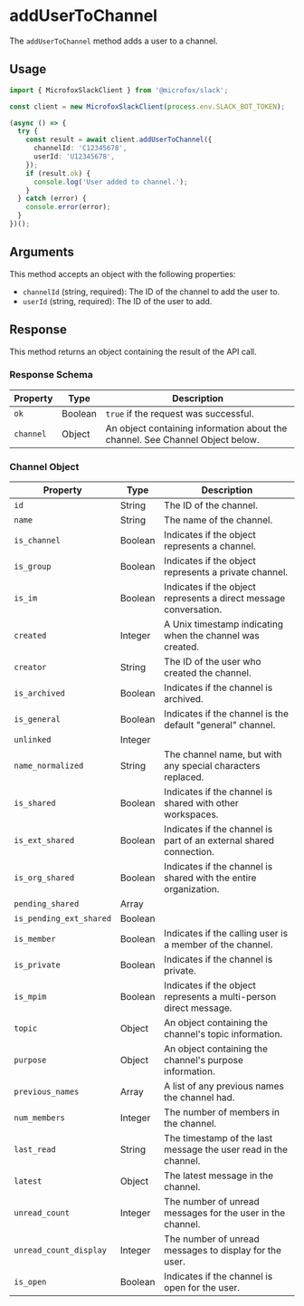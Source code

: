 # addUserToChannel

The `addUserToChannel` method adds a user to a channel.

## Usage

```typescript
import { MicrofoxSlackClient } from '@microfox/slack';

const client = new MicrofoxSlackClient(process.env.SLACK_BOT_TOKEN);

(async () => {
  try {
    const result = await client.addUserToChannel({
      channelId: 'C12345678',
      userId: 'U12345678',
    });
    if (result.ok) {
      console.log('User added to channel.');
    }
  } catch (error) {
    console.error(error);
  }
})();
```

## Arguments

This method accepts an object with the following properties:

-   `channelId` (string, required): The ID of the channel to add the user to.
-   `userId` (string, required): The ID of the user to add.

## Response

This method returns an object containing the result of the API call.

### Response Schema

| Property  | Type    | Description                                                                 |
| --------- | ------- | --------------------------------------------------------------------------- |
| `ok`      | Boolean | `true` if the request was successful.                                       |
| `channel` | Object  | An object containing information about the channel. See Channel Object below. |

### Channel Object

| Property                | Type    | Description                                                        |
| ----------------------- | ------- | ------------------------------------------------------------------ |
| `id`                    | String  | The ID of the channel.                                             |
| `name`                  | String  | The name of the channel.                                           |
| `is_channel`            | Boolean | Indicates if the object represents a channel.                      |
| `is_group`              | Boolean | Indicates if the object represents a private channel.              |
| `is_im`                 | Boolean | Indicates if the object represents a direct message conversation.  |
| `created`               | Integer | A Unix timestamp indicating when the channel was created.          |
| `creator`               | String  | The ID of the user who created the channel.                        |
| `is_archived`           | Boolean | Indicates if the channel is archived.                              |
| `is_general`            | Boolean | Indicates if the channel is the default "general" channel.         |
| `unlinked`              | Integer |                                                                    |
| `name_normalized`       | String  | The channel name, but with any special characters replaced.        |
| `is_shared`             | Boolean | Indicates if the channel is shared with other workspaces.          |
| `is_ext_shared`         | Boolean | Indicates if the channel is part of an external shared connection. |
| `is_org_shared`         | Boolean | Indicates if the channel is shared with the entire organization.   |
| `pending_shared`        | Array   |                                                                    |
| `is_pending_ext_shared` | Boolean |                                                                    |
| `is_member`             | Boolean | Indicates if the calling user is a member of the channel.          |
| `is_private`            | Boolean | Indicates if the channel is private.                               |
| `is_mpim`               | Boolean | Indicates if the object represents a multi-person direct message.  |
| `topic`                 | Object  | An object containing the channel's topic information.              |
| `purpose`               | Object  | An object containing the channel's purpose information.            |
| `previous_names`        | Array   | A list of any previous names the channel had.                      |
| `num_members`           | Integer | The number of members in the channel.                              |
| `last_read`             | String  | The timestamp of the last message the user read in the channel.    |
| `latest`                | Object  | The latest message in the channel.                                 |
| `unread_count`          | Integer | The number of unread messages for the user in the channel.         |
| `unread_count_display`  | Integer | The number of unread messages to display for the user.             |
| `is_open`               | Boolean | Indicates if the channel is open for the user.                     | 